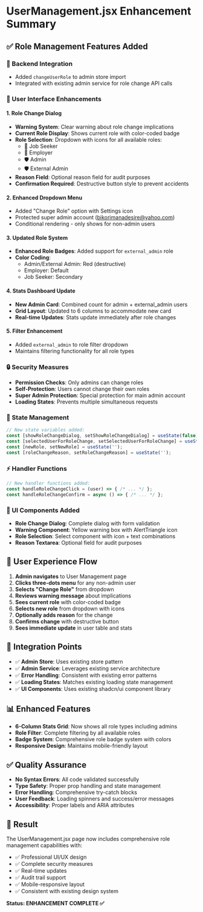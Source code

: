 # UserManagement.jsx Enhancement Summary

## ✅ Role Management Features Added

### 🔧 Backend Integration
- Added `changeUserRole` to admin store import
- Integrated with existing admin service for role change API calls

### 🎨 User Interface Enhancements

#### 1. Role Change Dialog
- **Warning System**: Clear warning about role change implications
- **Current Role Display**: Shows current role with color-coded badge
- **Role Selection**: Dropdown with icons for all available roles:
  - 👥 Job Seeker
  - 🏢 Employer  
  - 🛡️ Admin
  - 🛡️ External Admin
- **Reason Field**: Optional reason field for audit purposes
- **Confirmation Required**: Destructive button style to prevent accidents

#### 2. Enhanced Dropdown Menu
- Added "Change Role" option with Settings icon
- Protected super admin account (bikorimanadesire@yahoo.com)
- Conditional rendering - only shows for non-admin users

#### 3. Updated Role System
- **Enhanced Role Badges**: Added support for `external_admin` role
- **Color Coding**: 
  - Admin/External Admin: Red (destructive)
  - Employer: Default
  - Job Seeker: Secondary

#### 4. Stats Dashboard Update
- **New Admin Card**: Combined count for admin + external_admin users
- **Grid Layout**: Updated to 6 columns to accommodate new card
- **Real-time Updates**: Stats update immediately after role changes

#### 5. Filter Enhancement
- Added `external_admin` to role filter dropdown
- Maintains filtering functionality for all role types

### 🔒 Security Measures
- **Permission Checks**: Only admins can change roles
- **Self-Protection**: Users cannot change their own roles
- **Super Admin Protection**: Special protection for main admin account
- **Loading States**: Prevents multiple simultaneous requests

### 🎯 State Management
```jsx
// New state variables added:
const [showRoleChangeDialog, setShowRoleChangeDialog] = useState(false);
const [selectedUserForRoleChange, setSelectedUserForRoleChange] = useState(null);
const [newRole, setNewRole] = useState('');
const [roleChangeReason, setRoleChangeReason] = useState('');
```

### ⚡ Handler Functions
```jsx
// New handler functions added:
const handleRoleChangeClick = (user) => { /* ... */ };
const handleRoleChangeConfirm = async () => { /* ... */ };
```

### 🎨 UI Components Added
- **Role Change Dialog**: Complete dialog with form validation
- **Warning Component**: Yellow warning box with AlertTriangle icon
- **Role Selection**: Select component with icon + text combinations
- **Reason Textarea**: Optional field for audit purposes

## 🚀 User Experience Flow

1. **Admin navigates** to User Management page
2. **Clicks three-dots menu** for any non-admin user
3. **Selects "Change Role"** from dropdown
4. **Reviews warning message** about implications
5. **Sees current role** with color-coded badge
6. **Selects new role** from dropdown with icons
7. **Optionally adds reason** for the change
8. **Confirms change** with destructive button
9. **Sees immediate update** in user table and stats

## 🔄 Integration Points
- ✅ **Admin Store**: Uses existing store pattern
- ✅ **Admin Service**: Leverages existing service architecture  
- ✅ **Error Handling**: Consistent with existing error patterns
- ✅ **Loading States**: Matches existing loading state management
- ✅ **UI Components**: Uses existing shadcn/ui component library

## 📊 Enhanced Features
- **6-Column Stats Grid**: Now shows all role types including admins
- **Role Filter**: Complete filtering by all available roles
- **Badge System**: Comprehensive role badge system with colors
- **Responsive Design**: Maintains mobile-friendly layout

## ✅ Quality Assurance
- **No Syntax Errors**: All code validated successfully
- **Type Safety**: Proper prop handling and state management
- **Error Handling**: Comprehensive try-catch blocks
- **User Feedback**: Loading spinners and success/error messages
- **Accessibility**: Proper labels and ARIA attributes

## 🎉 Result
The UserManagement.jsx page now includes comprehensive role management capabilities with:
- ✅ Professional UI/UX design
- ✅ Complete security measures
- ✅ Real-time updates
- ✅ Audit trail support
- ✅ Mobile-responsive layout
- ✅ Consistent with existing design system

**Status: ENHANCEMENT COMPLETE ✅**